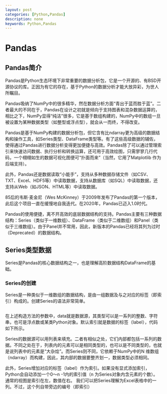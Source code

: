 ```yaml
---
layout: post
categories: [Python,Pandas]
description: none
keywords: Python,Pandas
---
```

# Pandas

## Pandas简介
Pandas是Python生态环境下非常重要的数据分析包，它是一个开源的、有BSD开源协议的库。正因为有它的存在，基于Python的数据分析才能大放异彩，为世人所瞩目。

Pandas吸纳了NumPy中的很多精华，然在数据分析方面“青出于蓝而胜于蓝”。二者最大的不同在于，Pandas在设计之初就是倾向于支持图表和混杂数据运算的，相比之下，NumPy显得“纯洁”很多，它是基于数组构建的，NumPy中的数组一旦被设置为某种数据类型（如整型或浮点型），就会从一而终，不得改变。

Pandas是基于NumPy构建的数据分析包，但它含有比ndarray更为高级的数据结构和操作工具，如Series类型、DataFrame类型等。有了这些高级数据的辅佐，使得通过Pandas进行数据分析变得更加便捷与高效。Pandas除了可以通过管理索引来快速访问数据、执行分析和转换运算，还可用于高效绘图，只需寥寥几行代码，一个栩栩如生的数据可视化图便可“扑面而来”（当然，它用了Matplotlib 作为后端支持）。

此外，Pandas还是数据读取“小能手”，支持从多种数据存储文件（如CSV、TXT、Excel、HDF5等）中读取数据，支持从数据库（如SQL）中读取数据，还支持从Web（如JSON、HTML等）中读取数据。

85后的韦斯·麦金尼（Wes McKinney）于2009年发布了Pandas的第一个版本，此后这个项目一直在缓慢地自我迭代。在2020年，Pandas已迈入1.0时代。

Pandas的使用便捷，离不开高效的底层数据结构的支持。Pandas主要有三种数据结构：Series（类似于一维数组）、DataFrame（类似于二维数组）和Panel（类似于三维数组）。由于Panel并不常用，因此，新版本的Pandas已经将其列为过时（Deprecated）的数据结构。

## Series类型数据
Series是Pandas的核心数据结构之一，也是理解高阶数据结构DataFrame的基础。

### Series的创建
Series是一种类似于一维数组的数据结构，是由一组数据及与之对应的标签（即索引）构成的。创建Series的语法非常简单。
```java

```
在上述构造方法的参数中，data就是数据源，其类型可以是一系列的整数、字符串，也可是浮点数或某类Python对象。默认索引就是数据的标签（label），代码如下所示。

Series的数据源可以用列表来填充。二者有相似之处，它们内部都包括一系列的数据。不同之处在于，列表内的元素可以是相同类型的，也可以是不同类型的，也就是说列表中的元素是“大杂烩”。而Series则不同，它依赖于NumPy中的N 维数组（ndarray）而构建，因此，其内部的数据要整齐划一，数据类型必须相同。

此外，Series增加对应的标签（label）作为索引。如果没有显式添加索引，Python会自动添加一个0～n -1内的索引值（n 为Series对象内含元素的个数）。通常的视图是索引在左，数值在右。
我们可以把Series理解为Excel表格中的一列。不过，这个列自带旁边的编号（即索引）










